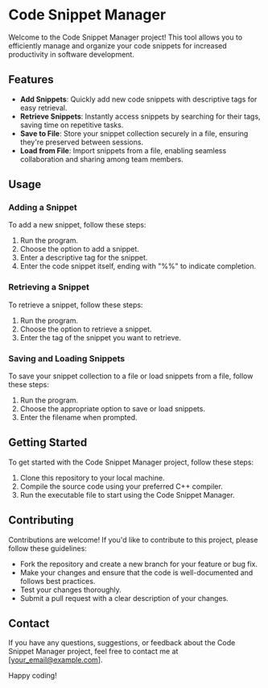# Code Snippet Manager

Welcome to the Code Snippet Manager project! This tool allows you to efficiently manage and organize your code snippets for increased productivity in software development.

## Features

- **Add Snippets**: Quickly add new code snippets with descriptive tags for easy retrieval.
- **Retrieve Snippets**: Instantly access snippets by searching for their tags, saving time on repetitive tasks.
- **Save to File**: Store your snippet collection securely in a file, ensuring they're preserved between sessions.
- **Load from File**: Import snippets from a file, enabling seamless collaboration and sharing among team members.

## Usage

### Adding a Snippet

To add a new snippet, follow these steps:
1. Run the program.
2. Choose the option to add a snippet.
3. Enter a descriptive tag for the snippet.
4. Enter the code snippet itself, ending with "%%" to indicate completion.

### Retrieving a Snippet

To retrieve a snippet, follow these steps:
1. Run the program.
2. Choose the option to retrieve a snippet.
3. Enter the tag of the snippet you want to retrieve.

### Saving and Loading Snippets

To save your snippet collection to a file or load snippets from a file, follow these steps:
1. Run the program.
2. Choose the appropriate option to save or load snippets.
3. Enter the filename when prompted.

## Getting Started

To get started with the Code Snippet Manager project, follow these steps:
1. Clone this repository to your local machine.
2. Compile the source code using your preferred C++ compiler.
3. Run the executable file to start using the Code Snippet Manager.

## Contributing

Contributions are welcome! If you'd like to contribute to this project, please follow these guidelines:
- Fork the repository and create a new branch for your feature or bug fix.
- Make your changes and ensure that the code is well-documented and follows best practices.
- Test your changes thoroughly.
- Submit a pull request with a clear description of your changes.


## Contact

If you have any questions, suggestions, or feedback about the Code Snippet Manager project, feel free to contact me at [your_email@example.com].

Happy coding!
